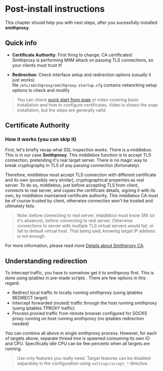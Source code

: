 
# Post-install instructions

This chapter should help you with next steps, after you sucessfully installed **smithproxy**.

## Quick info

- **Certificate Authority**: First thing to change: CA certificates!  
  Smithproxy is performing MitM attack on passing TLS connections, so your clients must trust it!
  
- **Redirection**: Check interface setup and redirection options (usually it just works)  
  file `/etc/smithproxy/smithproxy.startup.cfg` contains networking setup options to check and modify
  
> You can check [quick start from snap](https://www.youtube.com/watch?v=_uhKHmmKFL8) yt video covering basic installation and how to configure certificates. Video is shows the snap installation, but the steps are generally valid.


## Certificate Authority

### How it works (you can skip it)

First, let's briefly recap what SSL inspection works. There is a middlebox. This is in our case **Smithproxy**. This middlebox function is to accept TLS connection, pretending it's real target server. There is no magic way to break cryptography in TLS of any passing connection (fortunately).

Therefore, middlebox must accept TLS connection with different certificate and its own (possibly very similar), cryptographical properties as real server. To do so, middlebox, just before accepting TLS from client, connects to real server, and copies the certificate details, signing it with its own, by middlebox maintained certificate authority. This middlebox CA must be of course trusted by client, otherwise connection won't be trusted and ultimately fails.

> Note: before connecting to real server, middlebox must know SNI (or it's absence), before connecting to real server. Otherwise connections to server with multiple TLS virtual servers would fail, or fall to default virtual host. That being said, knowing target IP address is not enough.

For more information, please read more [Details about Smithproxy CA](/ca-ops/).


## Understanding redirection

To intercept traffic, you have to somwhow get it to smithproxy first. This is done using iptables in pre-made scripts
. There are few options in this regard: 

* Redirect local traffic to locally running smithproxy (using iptables REDIRECT target)
* Intercept forwarded (routed) traffic through the host running smithproxy (using iptables TPROXY traffic)
* Process proxied traffic from remote browser configured for SOCKS proxy running on host running smithproxy (no
 iptables redirection needed)

You can combine all above in single smithproxy process. However, for each of targets above, separate thread tree is
 spawned consuming its own IO and CPU. Specifically idle CPU can be few percents when all targets are running.  
 
 > Use only features you really need. Target features can be disabled separately in the configuration using
> `settings/accept_*` directive.
